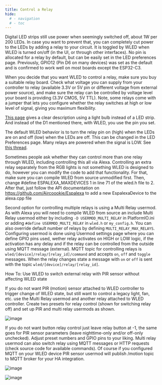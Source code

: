 ```yaml
---
title: Control a Relay
hide:
  # - navigation
  # - toc
---
```


Digital LED strips still use power when seemingly switched off, about 1W per 200 LEDs. In case you want to prevent that, you can completely cut power to the LEDs by adding a relay to your circuit. It is toggled by WLED when WLED is turned on/off (in the UI, or through other interfaces).
No pin is allocated for a relay by default, but can be easily set in the LED preferences page.
Previously, GPIO12 (Pin D6 on many devices) was set as the default and is confirmed to work well on most boards except the ESP32-C3.

When you decide that you want WLED to control a relay, make sure you buy a suitable relay board. Check what voltage you can supply from your controller to relay (available 3.3V or 5V pin or different voltage from external power source), and make sure the relay can be controlled by voltage level your board is providing  (3.3V CMOS, 5V TTL). Note, some relays come with a jumper that lets you configure whether the relay switches at high or low level of signal, giving you maximum flexibility.

[This page](https://www.geekering.com/?p=187) gives a clear description using a light bulb instead of a LED strip. And instead of the D1 mentioned there, with WLED, you use the pin you set.

The default WLED behavior is to turn the relay pin on (high) when the LEDs are on and off (low) when the LEDs are off. This can be changed in the LED Preferences page. Many relays are powered when the signal is LOW. See [this thread](https://github.com/Aircoookie/WLED/issues/631#issuecomment-605512524).

Sometimes people ask whether they can control more than one relay through WLED, including controlling this all via Alexa. Controlling an extra relay separately from the RGB lights is not something WLED is designed to do, however you can modify the code to add that functionality. For that, make sure you can compile WLED from source unmodified first. Then, change #define ESPALEXA_MAXDEVICES 1 in line 71 of the wled.h file to 2. After that, just follow the API documentation on https://github.com/Aircoookie/Espalexa to add a new EspalexaDevice to the alexa.cpp file

Second option for controlling multiple relays is using a Multi Relay usermod. As with Alexa you will need to compile WLED from source an include Multi Relay usermod either by including `-D USERMOD_MULTI_RELAY` in PlatformIO.ini or adding `#define USERMOD_MULTI_RELAY` in `wled.h` or `my_config.h`. You can also override default number of relays by defining `MULTI_RELAY_MAX_RELAYS`. Configuring usermod is done using Usermod settings page where you can define GPIO pins used, wether relay activates on HIGH or LOW logic, if the activation has any delay and if the relay can be controlled from the outside using MQTT message (external).
MQTT topic for controlling relays is `wled/[device]/relay/[relay_id]/command` and accepts `on`, `off` and `toggle` messages. When the relay changes state a message with `on` or `off` is sent with the topic `wled/[device]/relay/[relay_id]`.

How To: Use WLED to switch external relay with PIR sensor without affecting WLED state

If you do not want PIR (motion) sensor attached to WLED controller to trigger change of WLED state, but still want to control a legacy light, fan, etc. use the Multi Relay usermod and another relay attached to WLED controller. Create two presets for relay control (shown for switching relay off) and set up PIR and multi relay usermods as shown.

![image](https://user-images.githubusercontent.com/59397047/164982222-a55b2702-b21f-4245-96fb-a90d165de85c.png)

If you do not want button relay control just leave relay button at -1, the same goes for PIR sensor parameters (leave nighttime-only and/or off-only unchecked). Adjust preset numbers and GPIO pins to your liking. Multi relay usermod can also switch relay using MQTT messages or HTTP requests (check source code for available commands). Of course if you configured MQTT on your WLED device PIR sensor usermod will publish /motion topic to MQTT broker for your HA integration.

![image](https://user-images.githubusercontent.com/59397047/164982233-5057bcef-48fe-4e52-a2c3-f8c7856a2f8a.png)

![image](https://user-images.githubusercontent.com/59397047/164982248-769f6307-62cc-4c01-bed6-05602a6da1e8.png)

